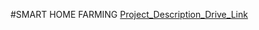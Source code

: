 #SMART HOME FARMING
[Project_Description_Drive_Link](https://drive.google.com/file/d/1glx9D5Md9uXm6NM8FImhM9EKM1XKeRVc/view?usp=sharing)
